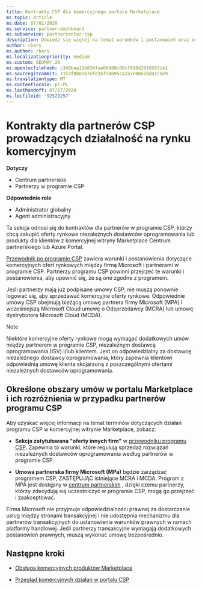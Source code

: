 ```yaml
---
title: Kontrakty CSP dla komercyjnego portalu Marketplace
ms.topic: article
ms.date: 07/02/2020
ms.service: partner-dashboard
ms.subservice: partnercenter-csp
description: Dowiedz się więcej na temat warunków i postanowień oraz umów dotyczących subskrypcji niezależnych dostawców oprogramowania, które zostały zakupione przez partnerów CSP w komercyjnej witrynie Marketplace.
author: rbars
ms.author: rbars
ms.localizationpriority: medium
ms.custom: SEOMAY.20
ms.openlocfilehash: c340baa12b834fae66888c08cf910d2918583ce1
ms.sourcegitcommit: 7153f0b8c67efd35f58695ca2a7e00e70da1c5e9
ms.translationtype: MT
ms.contentlocale: pl-PL
ms.lasthandoff: 07/17/2020
ms.locfileid: "92529257"
---
```

# <a name="contracts-for-csp-partners-doing-business-in-the-commercial-marketplace"></a>Kontrakty dla partnerów CSP prowadzących działalność na rynku komercyjnym

**Dotyczy**

- Centrum partnerskie
- Partnerzy w programie CSP

**Odpowiednie role**

- Administrator globalny
- Agent administracyjny

Ta sekcja odnosi się do kontraktów dla partnerów w programie CSP, którzy chcą zakupić oferty rynkowe niezależnych dostawców oprogramowania lub produkty dla klientów z komercyjnej witryny Marketplace Centrum partnerskiego lub Azure Portal.

[Przewodnik po programie CSP](https://go.microsoft.com/fwlink/p/?LinkId=617100) zawiera warunki i postanowienia dotyczące komercyjnych ofert rynkowych między firmą Microsoft i partnerami w programie CSP. Partnerzy programu CSP powinni przejrzeć te warunki i postanowienia, aby upewnić się, że są one zgodne z programem.  

Jeśli partnerzy mają już podpisane umowy CSP, nie muszą ponownie logować się, aby sprzedawać komercyjne oferty rynkowe. Odpowiednie umowy CSP obejmują bieżącą umowę partnera firmy Microsoft (MPA) i wcześniejszą Microsoft Cloud umowę o Odsprzedawcy (MCRA) lub umowę dystrybutora Microsoft Cloud (MCDA).

>[!NOTE]
> Niektóre komercyjne oferty rynkowe mogą wymagać dodatkowych umów między partnerem w programie CSP, niezależnym dostawcą oprogramowania (ISV) i/lub klientem. Jest on odpowiedzialny za dostawcę niezależnego dostawcy oprogramowania, który zapewnia klientowi odpowiednią umowę klienta skojarzoną z poszczególnymi ofertami niezależnych dostawców oprogramowania.

## <a name="specific-marketplace-contract-areas-and-distinctions-for-csp-partners"></a>Określone obszary umów w portalu Marketplace i ich rozróżnienia w przypadku partnerów programu CSP

Aby uzyskać więcej informacji na temat terminów dotyczących działań programu CSP w komercyjnej witrynie Marketplace, zobacz:

- **Sekcja zatytułowana "oferty innych firm"** w [przewodniku programu CSP](https://go.microsoft.com/fwlink/p/?LinkId=617100). Zapewnia to warunki, które regulują sprzedaż rozwiązań niezależnych dostawców oprogramowania według partnerów w programie CSP.

- **Umowa partnerska firmy Microsoft (MPa)** będzie zarządzać programem CSP, ZASTĘPUJĄC istniejące MCRA i MCDA. Program z MPA jest dostępny w [centrum partnerskim](https://partner.microsoft.com/pcv/dashboard/overview) , dzięki czemu partnerzy, którzy zdecydują się uczestniczyć w programie CSP, mogą go przejrzeć i zaakceptować.
  
Firma Microsoft nie przyjmuje odpowiedzialności prawnej za dostarczanie usług między stronami transakcyjnej i nie udostępnia mechanizmu dla partnerów transakcyjnych do ustanowienia warunków prawnych w ramach platformy handlowej. Jeśli partnerzy transakcyjne wymagają dodatkowych postanowień prawnych, muszą wykonać umowę bezpośrednio.

## <a name="next-steps"></a>Następne kroki

- [Obsługa komercyjnych produktów Marketplace](csp-commercial-marketplace-support.md)

- [Przegląd komercyjnych działań w portalu CSP](csp-commercial-marketplace-overview.md)
